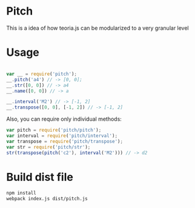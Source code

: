 # Pitch

This is a idea of how teoria.js can be modularized to a very granular level

# Usage

```js

var __ = require('pitch');
__.pitch('a4') // -> [0, 0];
__.str([0, 0]) // -> a4
__.name([0, 0]) // -> a

__.interval('M2') // -> [-1, 2]
__.transpose([0, 0], [-1, 2]) // -> [-1, 2]
```

Also, you can require only individual methods:

```js
var pitch = require('pitch/pitch');
var interval = require('pitch/interval');
var transpose = require('pitch/transpose');
var str = require('pitch/str');
str(transpose(pitch('c2'), interval('M2'))) // -> d2
```

# Build dist file

```bash
npm install
webpack index.js dist/pitch.js
```
